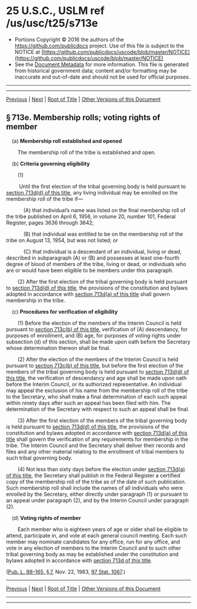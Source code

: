 ---
---

# 25 U.S.C., USLM ref /us/usc/t25/s713e

* Portions Copyright © 2016 the authors of the https://github.com/publicdocs project.
  Use of this file is subject to the NOTICE at [https://github.com/publicdocs/uscode/blob/master/NOTICE](https://github.com/publicdocs/uscode/blob/master/NOTICE)
* See the [Document Metadata](././../../../../..//README.md) for more information.
  This file is generated from historical government data; content and/or formatting may be inaccurate and out-of-date and should not be used for official purposes.

----------
----------

[Previous](./../../../../..//us/usc/t25/ch14/schXXX–C/m__us_usc_t25_s713d.md) | [Next](./../../../../..//us/usc/t25/ch14/schXXX–C/m__us_usc_t25_s713f.md) | [Root of Title](./../../../../../) | [Other Versions of this Document](https://publicdocs.github.io/go/links?ns=uslm&ref=%2Fus%2Fusc%2Ft25%2Fs713e)

## § 713e. Membership rolls; voting rights of member

    (a) __Membership roll established and opened__ 

        The membership roll of the tribe is established and open.

    (b) __Criteria governing eligibility__ 

        (1)

         Until the first election of the tribal governing body is held pursuant to [section 713d(d) of this title][/us/usc/t25/s713d/d], any living individual may be enrolled on the membership roll of the tribe if—

            (A) that individual’s name was listed on the final membership roll of the tribe published on April 6, 1956, in volume 20, number 101, Federal Register, pages 3636 through 3642;

            (B) that individual was entitled to be on the membership roll of the tribe on August 13, 1954, but was not listed; or

            (C) that individual is a descendant of an individual, living or dead, described in subparagraph (A) or (B) and possesses at least one-fourth degree of blood of members of the tribe, living or dead, or individuals who are or would have been eligible to be members under this paragraph.

        (2) After the first election of the tribal governing body is held pursuant to [section 713d(d) of this title][/us/usc/t25/s713d/d], the provisions of the constitution and bylaws adopted in accordance with [section 713d(a) of this title][/us/usc/t25/s713d/a] shall govern membership in the tribe.

    (c) __Procedures for verification of eligibility__ 

        (1) Before the election of the members of the Interim Council is held pursuant to [section 713c(b) of this title][/us/usc/t25/s713c/b], verification of (A) descendancy, for purposes of enrollment, and (B) age, for purposes of voting rights under subsection (d) of this section, shall be made upon oath before the Secretary whose determination thereon shall be final.

        (2) After the election of the members of the Interim Council is held pursuant to [section 713c(b) of this title][/us/usc/t25/s713c/b], but before the first election of the members of the tribal governing body is held pursuant to [section 713d(d) of this title][/us/usc/t25/s713d/d], the verification of descendancy and age shall be made upon oath before the Interim Council, or its authorized representative. An individual may appeal the exclusion of his name from the membership roll of the tribe to the Secretary, who shall make a final determination of each such appeal within ninety days after such an appeal has been filed with him. The determination of the Secretary with respect to such an appeal shall be final.

        (3) After the first election of the members of the tribal governing body is held pursuant to [section 713d(d) of this title][/us/usc/t25/s713d/d], the provisions of the constitution and bylaws adopted in accordance with [section 713d(a) of this title][/us/usc/t25/s713d/a] shall govern the verification of any requirements for membership in the tribe. The Interim Council and the Secretary shall deliver their records and files and any other material relating to the enrollment of tribal members to such tribal governing body.

        (4) Not less than sixty days before the election under [section 713d(a) of this title][/us/usc/t25/s713d/a], the Secretary shall publish in the Federal Register a certified copy of the membership roll of the tribe as of the date of such publication. Such membership roll shall include the names of all individuals who were enrolled by the Secretary, either directly under paragraph (1) or pursuant to an appeal under paragraph (2), and by the Interim Council under paragraph (2).

    (d) __Voting rights of member__ 

        Each member who is eighteen years of age or older shall be eligible to attend, participate in, and vote at each general council meeting. Each such member may nominate candidates for any office, run for any office, and vote in any election of members to the Interim Council and to such other tribal governing body as may be established under the constitution and bylaws adopted in accordance with [section 713d of this title][/us/usc/t25/s713d].

([Pub. L. 98–165, § 7][/us/pl/98/165/s7], Nov. 22, 1983, [97 Stat. 1067][/us/stat/97/1067].)

----------

[Previous](./../../../../..//us/usc/t25/ch14/schXXX–C/m__us_usc_t25_s713d.md) | [Next](./../../../../..//us/usc/t25/ch14/schXXX–C/m__us_usc_t25_s713f.md) | [Root of Title](./../../../../../) | [Other Versions of this Document](https://publicdocs.github.io/go/links?ns=uslm&ref=%2Fus%2Fusc%2Ft25%2Fs713e)

----------
----------

[/us/usc/t25/s713d/d]: https://publicdocs.github.io/go/links?ns=uslm&ref=%2Fus%2Fusc%2Ft25%2Fs713d%2Fd
[/us/usc/t25/s713d/d]: https://publicdocs.github.io/go/links?ns=uslm&ref=%2Fus%2Fusc%2Ft25%2Fs713d%2Fd
[/us/usc/t25/s713d/a]: https://publicdocs.github.io/go/links?ns=uslm&ref=%2Fus%2Fusc%2Ft25%2Fs713d%2Fa
[/us/usc/t25/s713c/b]: https://publicdocs.github.io/go/links?ns=uslm&ref=%2Fus%2Fusc%2Ft25%2Fs713c%2Fb
[/us/usc/t25/s713c/b]: https://publicdocs.github.io/go/links?ns=uslm&ref=%2Fus%2Fusc%2Ft25%2Fs713c%2Fb
[/us/usc/t25/s713d/d]: https://publicdocs.github.io/go/links?ns=uslm&ref=%2Fus%2Fusc%2Ft25%2Fs713d%2Fd
[/us/usc/t25/s713d/d]: https://publicdocs.github.io/go/links?ns=uslm&ref=%2Fus%2Fusc%2Ft25%2Fs713d%2Fd
[/us/usc/t25/s713d/a]: https://publicdocs.github.io/go/links?ns=uslm&ref=%2Fus%2Fusc%2Ft25%2Fs713d%2Fa
[/us/usc/t25/s713d/a]: https://publicdocs.github.io/go/links?ns=uslm&ref=%2Fus%2Fusc%2Ft25%2Fs713d%2Fa
[/us/usc/t25/s713d]: https://publicdocs.github.io/go/links?ns=uslm&ref=%2Fus%2Fusc%2Ft25%2Fs713d
[/us/pl/98/165/s7]: https://publicdocs.github.io/go/links?ns=uslm&ref=%2Fus%2Fpl%2F98%2F165%2Fs7
[/us/stat/97/1067]: https://publicdocs.github.io/go/links?ns=uslm&ref=%2Fus%2Fstat%2F97%2F1067


